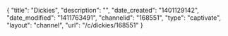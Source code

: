 {
    "title": "Dickies",
    "description": "",
    "date_created": "1401129142",
    "date_modified": "1411763491",
    "channelid": "168551",
    "type": "captivate",
    "layout": "channel",
    "url": "\/c\/dickies\/168551"
}